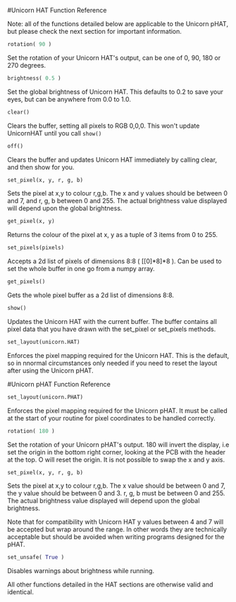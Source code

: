 <!--
---
title: Unicorn HAT-pHAT Python Function Reference
handle: unicorn-hat-python-function-reference
type: tutorial
summary: A comprehensive list of functions from the Unicorn pHAT/HAT python library.
author: Phil Howard
products: [unicorn-hat]
tags: [Unicorn HAT, Raspberry Pi, Python, Reference, Programming]
images: [images/tba.png]
difficulty: Beginner
-->
#Unicorn HAT Function Reference

Note: all of the functions detailed below are applicable to the Unicorn pHAT, but please check the next section for important information.

```python
rotation( 90 )
```

Set the rotation of your Unicorn HAT's output, can be one of 0, 90, 180 or 270 degrees.

```python
brightness( 0.5 )
```

Set the global brightness of Unicorn HAT. This defaults to 0.2 to save your eyes, but can be anywhere from 0.0 to 1.0.

```python
clear()
```

Clears the buffer, setting all pixels to RGB 0,0,0. This won't update UnicornHAT until you call `show()`

```python
off()
```

Clears the buffer and updates Unicorn HAT immediately by calling clear, and then show for you.

```python
set_pixel(x, y, r, g, b)
```

Sets the pixel at x,y to colour r,g,b. The x and y values should be between 0 and 7, and r, g, b between 0 and 255. The actual brightness value displayed will depend upon the global brightness.

```python
get_pixel(x, y)
```

Returns the colour of the pixel at x, y as a tuple of 3 items from 0 to 255.

```python
set_pixels(pixels)
```

Accepts a 2d list of pixels of dimensions 8:8 ( [[0]*8]*8 ). Can be used to set the whole buffer in one go from a numpy array.

```python
get_pixels()
```

Gets the whole pixel buffer as a 2d list of dimensions 8:8.


```python
show()
```

Updates the Unicorn HAT with the current buffer. The buffer contains all pixel data that you have drawn with the set_pixel or set_pixels methods.

```python
set_layout(unicorn.HAT)
```

Enforces the pixel mapping required for the Unicorn HAT. This is the default, so in nnormal circumstances only needed if you need to reset the layout after using the Unicorn pHAT. 

#Unicorn pHAT Function Reference

```python
set_layout(unicorn.PHAT)
```

Enforces the pixel mapping required for the Unicorn pHAT. It must be called at the start of your routine for pixel coordinates to be handled correctly.

```python
rotation( 180 )
```

Set the rotation of your Unicorn pHAT's output. 180 will invert the display, i.e set the origin in the bottom right corner, looking at the PCB with the header at the top. O will reset the origin. It is not possible to swap the x and y axis.

```python
set_pixel(x, y, r, g, b)
```

Sets the pixel at x,y to colour r,g,b. The x value should be between 0 and 7, the y value should be between 0 and 3. r, g, b must be between 0 and 255. The actual brightness value displayed will depend upon the global brightness.

Note that for compatibility with Unicorn HAT y values between 4 and 7 will be accepted but wrap around the range. In other words they are technically acceptable but should be avoided when writing programs designed for the pHAT.

```python
set_unsafe( True )
```

Disables warnings about brightness while running.

All other functions detailed in the HAT sections are otherwise valid and identical.
